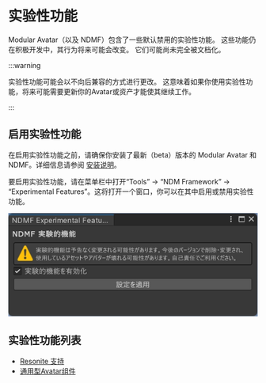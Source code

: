 # 实验性功能

Modular Avatar（以及 NDMF）包含了一些默认禁用的实验性功能。
这些功能仍在积极开发中，其行为将来可能会改变。
它们可能尚未完全被文档化。

:::warning

实验性功能可能会以不向后兼容的方式进行更改。
这意味着如果你使用实验性功能，将来可能需要更新你的Avatar或资产才能使其继续工作。

:::

## 启用实验性功能

在启用实验性功能之前，请确保你安装了最新（beta）版本的 Modular Avatar 和 NDMF。详细信息请参阅 [安装说明](intro#betas)。

要启用实验性功能，请在菜单栏中打开“Tools” -> “NDM Framework” -> “Experimental Features”。这将打开一个窗口，你可以在其中启用或禁用实验性功能。

![Experimental Features](activate-experimental_features.png)

## 实验性功能列表

- [Resonite 支持](./resonite-support.md)
- [通用型Avatar组件](./portable-avatar-components.md)